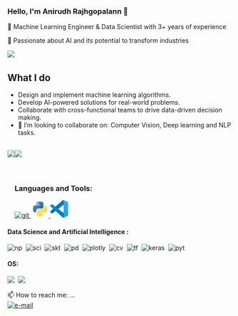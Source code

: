 ###  Hello, I'm Anirudh Rajhgopalann 👋

🤖 Machine Learning Engineer & Data Scientist with 3+ years of experience

🧠 Passionate about AI and its potential to transform industries


<img align="centre" height="150" src="https://github.com/user-attachments/assets/3e613ddf-f16b-4339-8227-a86f4640bd71"  />


## What I do
- Design and implement machine learning algorithms.
- Develop AI-powered solutions for real-world problems.
- Collaborate with cross-functional teams to drive data-driven decision making.
- 👯 I’m looking to collaborate on: Computer Vision, Deep learning and NLP tasks.


<br>
<div>
  <img height="170" align="left" src="https://github-readme-stats.vercel.app/api?username=anirudh-s97&show_icons=true&include_all_commits=true&theme=graywhite" />
  <img src="https://github-readme-stats.vercel.app/api/top-langs/?username=anirudh-s97&layout=compact&show_icons=true&theme=graywhite" />
</div>

<br>
<br>

<h3 align="left">Languages and Tools:</h3>
<p align="left"> 
  <a href="https://git-scm.com/" target="_blank"> <img src="https://www.vectorlogo.zone/logos/git-scm/git-scm-icon.svg" alt="git" width="40" height="40"/> 
 </a> <a href="https://www.python.org" target="_blank"> <img src="https://raw.githubusercontent.com/devicons/devicon/master/icons/python/python-original.svg" alt="python" width="40" height="40"/> 
  </a> <a href="https://code.visualstudio.com/" target="_blank"> <img src="https://raw.githubusercontent.com/devicons/devicon/master/icons/vscode/vscode-original.svg" alt="vscode" width="40" height="40"/> </a>
</p>

#### Data Science and Artificial Intelligence : <br />
![np](https://img.shields.io/badge/Numpy-777BB4?style=for-the-badge&logo=numpy&logoColor=white)&nbsp;
![sci](https://img.shields.io/badge/Scipy-%23150458.svg?style=for-the-badge&logo=scipy&logoColor=white)&nbsp;
![skt](https://img.shields.io/badge/scikit_learn-F7931E?style=for-the-badge&logo=scikit-learn&logoColor=white)&nbsp;
![pd](https://img.shields.io/badge/Pandas-2C2D72?style=for-the-badge&logo=pandas&logoColor=white)&nbsp;
![plotly](https://img.shields.io/badge/Plotly-239120?style=for-the-badge&logo=plotly&logoColor=white)&nbsp;
![cv](https://img.shields.io/badge/OpenCV-27338e?style=for-the-badge&logo=OpenCV&logoColor=white)&nbsp;
![tf](https://img.shields.io/badge/TensorFlow-FF6F00?style=for-the-badge&logo=TensorFlow&logoColor=white)&nbsp;
![keras](https://img.shields.io/badge/Keras-D00000?style=for-the-badge&logo=Keras&logoColor=white)&nbsp;
![pyt](https://img.shields.io/badge/PyTorch-EE4C2C?style=for-the-badge&logo=PyTorch&logoColor=white)&nbsp;


#### OS:  <br />
![](https://img.shields.io/badge/Ubuntu-E95420?style=for-the-badge&logo=ubuntu&logoColor=white)&nbsp;
![](https://img.shields.io/badge/Windows-0078D6?style=for-the-badge&logo=windows&logoColor=white)&nbsp;

📫 How to reach me: ... <br />
[![e-mail](https://img.shields.io/badge/Gmail-D14836?style=for-the-badge&logo=gmail&logoColor=white)](mailto:anirudhsr97@gmail.com)&nbsp;


<!--
**anirudh-s97/anirudh-s97** is a ✨ _special_ ✨ repository because its `README.md` (this file) appears on your GitHub profile.

Here are some ideas to get you started:

- 🔭 I’m currently working on ...
- 🤔 I’m looking for help with ...
- 💬 Ask me about ...
- 
- 😄 Pronouns: ...
- ⚡ Fun fact: ...
-->
